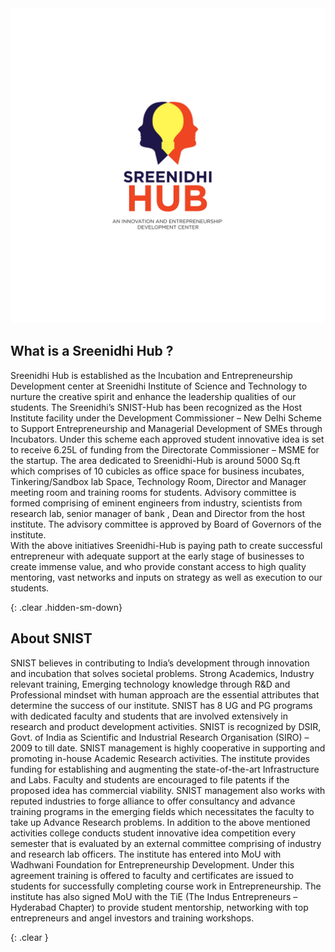 <div class="container">
  <!--<div class="row">
    <div class="col-md-4">
      <a href="/activities/#vr-activity"><img src="/static/img/vr.gif" alt="VR" class="img-responsive"></a>
    </div>
    <div class="col-md-8">
      <h2 id="kings-college-london">What a Club can do: Build a virtual version of your reality</h2>
      <p>
        Get your club together to build your own Virtual Reality experience with A-frame, in less than an hour.
      </p>
      <p>
        <a href="/activities/#vr-activity">Find out how your club can start building open source VR on the web -></a>
      </p>
    </div>
  </div>
 -->
</div>

<div class="home-about">
  <div class="container">
    <div class="row">
     <div class="col-md-3">
        <img src="/static/img/logo.jpg" alt="Sreenidhi Hub" class="img-responsive">
      </div>
      
 <div class="col-md-9">
        <h2 id="what-is-a-mozilla-campus-club">What is a Sreenidhi Hub ?</h2>
        <p>
          Sreenidhi Hub is established as the Incubation and Entrepreneurship Development center at Sreenidhi Institute of Science and Technology to nurture the creative spirit and enhance the leadership qualities of our students. The Sreenidhi’s SNIST-Hub has been recognized as the Host Institute facility under the Development Commissioner – New Delhi Scheme to Support Entrepreneurship and Managerial Development of SMEs through Incubators. Under this scheme each approved student innovative idea is set to receive 6.25L of funding from the Directorate Commissioner – MSME for the startup.  The area dedicated to Sreenidhi-Hub is around 5000 Sq.ft which comprises of 10 cubicles as office space for business incubates, Tinkering/Sandbox lab Space, Technology Room, Director and Manager meeting room and training rooms for students.  Advisory committee is formed comprising of eminent engineers from industry, scientists from research lab, senior manager of bank , Dean and Director from the host institute. The advisory committee is approved by Board of Governors of the institute. 
<br>
With the above initiatives Sreenidhi-Hub is paying path to create successful entrepreneur with adequate support at the early stage of businesses to create immense value, and who provide constant access to high quality mentoring, vast networks and inputs on strategy as well as execution to our students.
        </p>
       <!-- <p class="about muted">Not based on a University or College Campus but want to start a club? <a href="https://learning.mozilla.org/clubs">Check out the Mozilla Clubs page</a>.</p>
-->
      </div>
    </div>
  </div>
</div>

{: .clear .hidden-sm-down}
&nbsp;

<div class="container">
  <div class="action">
    <h2>About SNIST</h2>
    <p>SNIST believes in contributing to India’s development through innovation and incubation that solves societal problems. Strong Academics, Industry relevant training, Emerging technology knowledge through R&D and Professional mindset with human approach are the essential attributes that determine the success of our institute. SNIST has 8 UG and PG programs with dedicated faculty and students that are involved extensively in research and product development activities. SNIST is recognized by DSIR, Govt. of India as Scientific and Industrial Research Organisation (SIRO) – 2009 to till date. SNIST management is highly cooperative in supporting and promoting in-house Academic Research activities. The institute provides funding for establishing and augmenting the state-of-the-art Infrastructure and Labs. Faculty and students are encouraged to file patents if the proposed idea has commercial viability. SNIST management also works with reputed industries to forge alliance to offer consultancy and advance training programs in the emerging fields which necessitates the faculty to take up Advance Research problems. In addition to the above mentioned activities college conducts student innovative idea competition every semester that is evaluated by an external committee comprising of industry and research lab officers. The institute has entered into MoU with Wadhwani Foundation for Entrepreneurship Development. Under this agreement training is offered to faculty and certificates are issued to students for successfully completing course work in Entrepreneurship. The institute has also signed MoU with the TiE (The Indus Entrepreneurs – Hyderabad Chapter) to provide student mentorship, networking with top entrepreneurs and angel investors and training workshops.</p>
    <!--
    <p>
      <a href="/connect/">Check to see if your school has a Campus Club.</a>
    </p>
    <p>
      <a class="btn btn-primary btn-lg" href="https://docs.google.com/forms/d/e/1FAIpQLSdKYZV3xeaIkdHyeZaZNiddF0kpRMBb-Mjb70y0HShaTXc4cg/viewform" role="button">Apply to register a Club</a>
    </p>
  -->
  </div>
</div>

{: .clear }
&nbsp;




